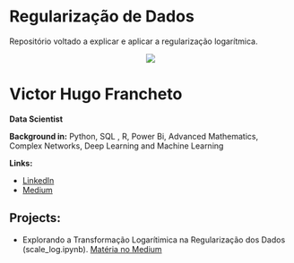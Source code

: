 # Regularização de Dados
Repositório voltado a explicar e aplicar a regularização logarítmica.

<p align="center">
  <img src="https://github.com/VictorFrancheto/My_Projects/blob/main/machine.jpg" >
</p>

# Victor Hugo Francheto
**Data Scientist**

**Background in:** Python, SQL , R, Power Bi, Advanced Mathematics, Complex Networks, Deep Learning and Machine Learning

**Links:**
* [LinkedIn](https://www.linkedin.com/in/victor-hugo-francheto-a600501a1/)
* [Medium](https://medium.com/@victor.h.f.francheto)


## Projects:
* Explorando a Transformação Logarítimica na Regularização dos Dados (scale_log.ipynb). [Matéria no Medium](http://surl.li/rdnso)
